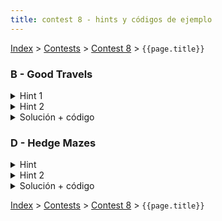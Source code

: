 ```yaml
---
title: contest 8 - hints y códigos de ejemplo
---
```


[Index](../index) > [Contests](../contests) > [Contest 8](../contests#contest-8) > ```{{page.title}}```

### B - Good Travels
<details> 
  <summary>Hint 1</summary>
  Si el equipo llega a una ciudad u, el recorrido optimo siempre va a pasar por todas las ciudades v tales que v es alcanzable desde u y u es alcanzable desde v. Si un recorrido optimo no hiciera esto, siempre podriamos visitar esa ciudad v que nos falto, volver a u, y luego continuar el recorrido, mejorando el optimo.
</details>
<details> 
  <summary>Hint 2</summary>
  Otra manera de plantear el hint anterior es: Si un recorrido pasa por una componente fuertemente conexa, entonces visita todos los nodos de esa componente.
</details>
<details> 
  <summary>Solución + código</summary>
  <p>
  Dado el grafo de ciudades, obtener el DAG de componentes fuertemente conexas. Para cada componente calcular la suma de f_i para sus nodos. Luego el problema se reduce a encontrar el camino con la suma de f_i mas alta en el DAG de componentes fuertemente conexas, lo que puede hacerse en tiempo lineal.
  </p>
  <a href="https://github.com/ProgramacionCompetitivaPUC/IIC2553-2019-2/blob/master/code_samples/contest8/B_Good_Travels.cpp">Código de ejemplo</a>
</details>

### D - Hedge Mazes
<details> 
  <summary>Hint</summary>
  <p>
  Supongamos que tenemos un camino simple entre los nodos S y T. Tomemos una arista (u,v) cualquiera de este camino. Tenemos dos opciones:
  </p>
  <ol>
    <li>
        Hay un camino entre u y v que no utiliza la arista (u,v)
    </li>
    <li>
        La arista (u,v) es el unico camino entre los nodos u y v
    </li>
  </ol>
  <p>
  Si estamos en el primer caso, entonces hay otro camino simple entre los nodos S y T que no utiliza la arista (u,v).
  </p>
</details>
<details> 
  <summary>Hint 2</summary>
  Si tomamos un camino simple entre S y T y todas las aristas en este camino son aristas de corte, entonces este camino es el unico camino simple entre S y T.
</details>
<details> 
  <summary>Solución + código</summary>
  <p>
  Como dicen los hints, la solucion para cada query (S,T) consiste en encontrar un camino simple entre S y T y luego revisar que todas las aristas utilizadas sean aristas de corte. Para realizar esto eficientemente se puede utilizar binary lifting.
  </p>
  <a href="https://github.com/ProgramacionCompetitivaPUC/IIC2553-2019-2/blob/master/code_samples/contest8/D_Hedge_Mazes.cpp">Código de ejemplo</a>
</details>

<!-- <details> 
  <summary>Hint</summary>   
</details>
<details> 
  <summary>Solución + código</summary>
  <a href="">Código de ejemplo</a>
</details> -->

[Index](../index) > [Contests](../contests) > [Contest 8](../contests#contest-8) > ```{{page.title}}```
